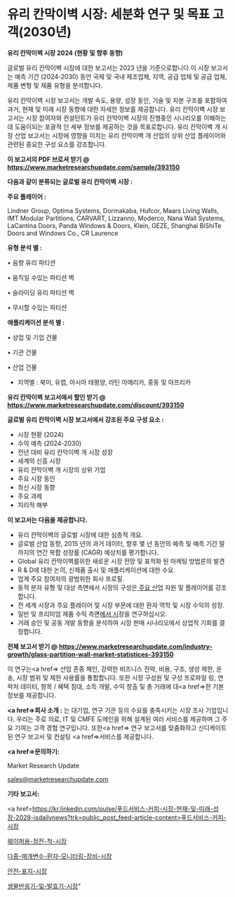 # 유리 칸막이벽 시장: 세분화 연구 및 목표 고객(2030년)

<strong>유리 칸막이벽 시장 2024 (현황 및 향후 동향)</strong>

글로벌 유리 칸막이벽 시장에 대한 보고서는 2023 년을 기준으로합니다.이 시장 보고서는 예측 기간 (2024-2030) 동안 국제 및 국내 제조업체, 지역, 공급 업체 및 공급 업체, 제품 변형 및 제품 유형을 분석합니다.

유리 칸막이벽 시장 보고서는 개발 속도, 용량, 성장 동인, 기술 및 자본 구조를 포함하여 과거, 현재 및 미래 시장 동향에 대한 자세한 정보를 제공합니다. 유리 칸막이벽 시장 보고서는 시장 참여자와 컨설턴트가 유리 칸막이벽 시장의 진행중인 시나리오를 이해하는 데 도움이되는 포괄적 인 세부 정보를 제공하는 것을 목표로합니다. 유리 칸막이벽 개 시장 산업 보고서는 시장에 영향을 미치는 유리 칸막이벽 개 산업의 상위 산업 플레이어와 관련된 중요한 구성 요소를 강조합니다.



<strong>이 보고서의 PDF 브로셔 받기 @ <a href=https://www.marketresearchupdate.com/sample/393150>https://www.marketresearchupdate.com/sample/393150</a></strong>



<strong>다음과 같이 분류되는 글로벌 유리 칸막이벽 시장 :</strong>



<strong>주요 플레이어 :</strong>

Lindner Group, Optima Systems, Dormakaba, Hufcor, Maars Living Walls, IMT Modular Partitions, CARVART, Lizzanno, Moderco, Nana Wall Systems, LaCantina Doors, Panda Windows & Doors, Klein, GEZE, Shanghai BiShiTe Doors and Windows Co., CR Laurence



<strong>유형 분석 별 :</strong>

• 음향 유리 파티션

• 움직일 수있는 파티션 벽

• 슬라이딩 유리 파티션 벽

• 무시할 수있는 파티션



<strong>애플리케이션 분석 별 :</strong>

• 상업 및 기업 건물

• 기관 건물

• 산업 건물

<ul>
  <li>지역별 : 북미, 유럽, 아시아 태평양, 라틴 아메리카, 중동 및 아프리카</li>
</ul>


<strong>유리 칸막이벽 보고서에서 할인 받기 @ <a href=https://www.marketresearchupdate.com/discount/393150>https://www.marketresearchupdate.com/discount/393150</a></strong>



<strong>글로벌 유리 칸막이벽 시장 보고서에서 강조된 주요 구성 요소 :</strong>
<ul>
  <li>시장 현황 (2024)</li>
  <li>수익 예측 (2024-2030)</li>
  <li>전년 대비 유리 칸막이벽 개 시장 성장</li>
  <li>세계의 신흥 시장</li>
  <li>유리 칸막이벽 개 시장의 상위 기업</li>
  <li>주요 시장 동인</li>
  <li>최신 시장 동향</li>
  <li>주요 과제</li>
  <li>지리적 해부</li>
</ul>


<strong>이 보고서는 다음을 제공합니다.</strong>
<ul>
  <li>유리 칸막이벽의 글로벌 시장에 대한 심층적 개요.</li>
  <li>글로벌 산업 동향, 2015 년의 과거 데이터, 향후 몇 년 동안의 예측 및 예측 기간 말까지의 연간 복합 성장률 (CAGR) 예상치를 평가합니다.</li>
  <li>Global 유리 칸막이벽를위한 새로운 시장 전망 및 표적화 된 마케팅 방법론의 발견</li>
  <li>R &amp; D에 대한 논의, 신제품 출시 및 애플리케이션에 대한 수요.</li>
  <li>업계 주요 참여자의 광범위한 회사 프로필.</li>
  <li>동적 분자 유형 및 대상 측면에서 시장의 구성은<a href=> 주요 산</a>업 자원 및 플레이어를 강조합니다.</li>
  <li>전 세계 시장과 주요 플레이어 및 시장 부문에 대한 환자 역학 및 시장 수익의 성장.</li>
  <li>일반 및 프리미엄 제품 수익 측면<a href=>에서 시</a>장을 연구하십시오.</li>
  <li>거래 승인 및 공동 개발 동향을 분석하여 시장 판매 시나리오에서 상업적 기회를 결정합니다.</li>
</ul>



<strong>전체 보고서 받기 @ <a href=https://www.marketresearchupdate.com/industry-growth/glass-partition-wall-market-statistices-393150>https://www.marketresearchupdate.com/industry-growth/glass-partition-wall-market-statistices-393150</a></strong>

이 연구는<a href=> 산업 존중</a> 체인, 강력한 비즈니스 전략, 비용, 구조, 생성 제한, 운송, 시장 범위 및 제한 사용률을 통합합니다. 또한 시장 구성원 및 구성 프로파일 링, 연락처 데이터, 항목 / 혜택 침대, 소득 개발, 수익 창출 및 총 거래에 대<a href=>한 기본 </a>정보를 제공합니다.



<strong><a href=>회사 소</a>개 :</strong>
는 대기업, 연구 기관 등의 수요를 충족시키는 시장 조사 기업입니다. 우리는 주로 의료, IT 및 CMFE 도메인을 위해 설계된 여러 서비스를 제공하며 그 주요 기여는 고객 경험 연구입니다. 또한<a href=> 연구 보</a>고서를 맞춤화하고 신디케이트 된 연구 보고서 및 컨설팅 <a href=>서비스</a>를 제공합니다.



<strong><a href=>문의하기:</a></strong>

Market Research Update

sales@marketresearchupdate.com



<strong>기타 보고서:</strong>

<a href=https://kr.linkedin.com/pulse/푸드서비스-커피-시장-현재-및-미래-성장-2028-isdailynews?trk=public_post_feed-article-content>푸드서비스-커피-시장</a>

<a href=https://www.linkedin.com/pulse/웨이퍼용-정전-척-시장-경쟁-분석-및-성장-잠재력-2029-isdailynews/>웨이퍼용-정전-척-시장</a>

<a href=https://www.linkedin.com/pulse/다중-매개변수-환자-모니터링-장비-시장-규모-및-성장-2023-survey-spotlight-pro-24-analysis-3gzgf/>다중-매개변수-환자-모니터링-장비-시장</a>

<a href=https://www.linkedin.com/pulse/안전-표지-시장-동향-및-성장-전망-analytics-avenue-adventures-24-ana-uefff/>안전-표지-시장</a>

<a href=https://www.linkedin.com/pulse/생물반응기-및-발효기-시장-경쟁-분석-성장-잠재력-2030-analytics-alchemy-360-analysis-ilu9f/>생물반응기-및-발효기-시장</a>"
